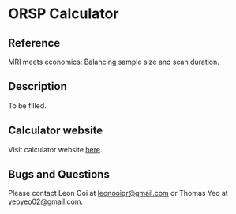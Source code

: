 # ORSP Calculator

## Reference
MRI meets economics: Balancing sample size and scan duration.

## Description
To be filled.

## Calculator website
Visit calculator website [here](https://thomasyeolab.github.io/OptimalScanTimeCalculator/index.html).

## Bugs and Questions
Please contact Leon Ooi at leonooiqr@gmail.com or Thomas Yeo at yeoyeo02@gmail.com.

